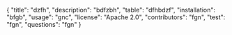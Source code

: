 {
  "title": "dzfh",
  "description": "bdfzbh",
  "table": "dfhbdzf",
  "installation": "bfgb",
  "usage": "gnc",
  "license": "Apache 2.0",
  "contributors": "fgn",
  "test": "fgn",
  "questions": "fgn"
}